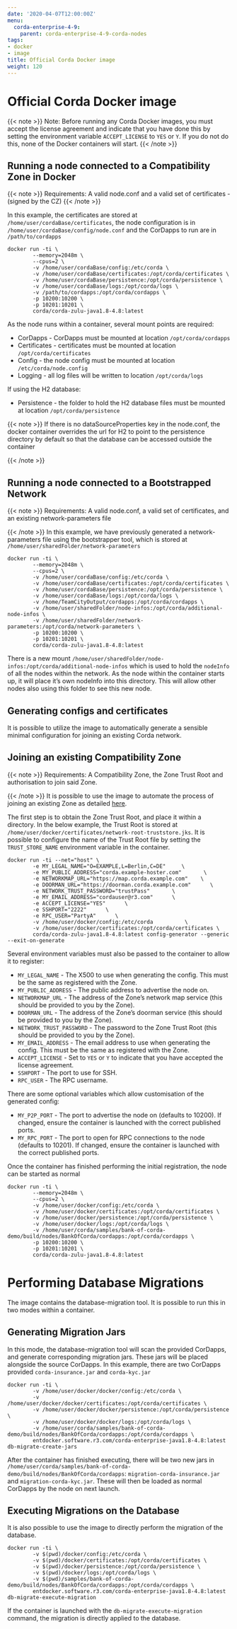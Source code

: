 ```yaml
---
date: '2020-04-07T12:00:00Z'
menu:
  corda-enterprise-4-9:
    parent: corda-enterprise-4-9-corda-nodes
tags:
- docker
- image
title: Official Corda Docker image
weight: 120
---
```



# Official Corda Docker image

{{< note >}}
Note: Before running any Corda Docker images, you must accept the license agreement and indicate that you have done this by setting the environment variable `ACCEPT_LICENSE` to `YES` or `Y`. If you do not do this, none of the Docker containers will start.
{{< /note >}}

## Running a node connected to a Compatibility Zone in Docker

{{< note >}}
Requirements: A valid node.conf and a valid set of certificates - (signed by the CZ)
{{< /note >}}

In this example, the certificates are stored at `/home/user/cordaBase/certificates`, the node configuration is in `/home/user/cordaBase/config/node.conf` and the CorDapps to run are in `/path/to/cordapps`

```shell
docker run -ti \
        --memory=2048m \
        --cpus=2 \
        -v /home/user/cordaBase/config:/etc/corda \
        -v /home/user/cordaBase/certificates:/opt/corda/certificates \
        -v /home/user/cordaBase/persistence:/opt/corda/persistence \
        -v /home/user/cordaBase/logs:/opt/corda/logs \
        -v /path/to/cordapps:/opt/corda/cordapps \
        -p 10200:10200 \
        -p 10201:10201 \
        corda/corda-zulu-java1.8-4.8:latest
```

As the node runs within a container, several mount points are required:

* CorDapps - CorDapps must be mounted at location `/opt/corda/cordapps`
* Certificates - certificates must be mounted at location `/opt/corda/certificates`
* Config - the node config must be mounted at location `/etc/corda/node.config`
* Logging - all log files will be written to location `/opt/corda/logs`

If using the H2 database:

* Persistence - the folder to hold the H2 database files must be mounted at location `/opt/corda/persistence`

{{< note >}}
If there is no dataSourceProperties key in the node.conf, the docker container overrides the url for H2 to point to the persistence directory by default so that the database can be accessed outside the container

{{< /note >}}

## Running a node connected to a Bootstrapped Network

{{< note >}}
Requirements: A valid node.conf, a valid set of certificates, and an existing network-parameters file

{{< /note >}}
In this example, we have previously generated a network-parameters file using the bootstrapper tool, which is stored at `/home/user/sharedFolder/network-parameters`

```shell
docker run -ti \
        --memory=2048m \
        --cpus=2 \
        -v /home/user/cordaBase/config:/etc/corda \
        -v /home/user/cordaBase/certificates:/opt/corda/certificates \
        -v /home/user/cordaBase/persistence:/opt/corda/persistence \
        -v /home/user/cordaBase/logs:/opt/corda/logs \
        -v /home/TeamCityOutput/cordapps:/opt/corda/cordapps \
        -v /home/user/sharedFolder/node-infos:/opt/corda/additional-node-infos \
        -v /home/user/sharedFolder/network-parameters:/opt/corda/network-parameters \
        -p 10200:10200 \
        -p 10201:10201 \
        corda/corda-zulu-java1.8-4.8:latest
```

There is a new mount `/home/user/sharedFolder/node-infos:/opt/corda/additional-node-infos` which is used to hold the `nodeInfo` of all the nodes within the network.
As the node within the container starts up, it will place it’s own nodeInfo into this directory. This will allow other nodes also using this folder to see this new node.

## Generating configs and certificates

It is possible to utilize the image to automatically generate a sensible minimal configuration for joining an existing Corda network.

## Joining an existing Compatibility Zone

{{< note >}}
Requirements: A Compatibility Zone, the Zone Trust Root and authorisation to join said Zone.

{{< /note >}}
It is possible to use the image to automate the process of joining an existing Zone as detailed [here](../../../../../en/platform/corda/4.8/enterprise/network/joining-a-compatibility-zone.html#connecting-to-a-compatibility-zone).

The first step is to obtain the Zone Trust Root, and place it within a directory. In the below example, the Trust Root is stored at `/home/user/docker/certificates/network-root-truststore.jks`.
It is possible to configure the name of the Trust Root file by setting the `TRUST_STORE_NAME` environment variable in the container.

```shell
docker run -ti --net="host" \
        -e MY_LEGAL_NAME="O=EXAMPLE,L=Berlin,C=DE"     \
        -e MY_PUBLIC_ADDRESS="corda.example-hoster.com"       \
        -e NETWORKMAP_URL="https://map.corda.example.com"    \
        -e DOORMAN_URL="https://doorman.corda.example.com"      \
        -e NETWORK_TRUST_PASSWORD="trustPass"       \
        -e MY_EMAIL_ADDRESS="cordauser@r3.com"      \
        -e ACCEPT_LICENSE="YES"      \
        -e SSHPORT="2222"      \
        -e RPC_USER="PartyA"      \
        -v /home/user/docker/config:/etc/corda          \
        -v /home/user/docker/certificates:/opt/corda/certificates \
        corda/corda-zulu-java1.8-4.8:latest config-generator --generic --exit-on-generate
```

Several environment variables must also be passed to the container to allow it to register:

* `MY_LEGAL_NAME` - The X500 to use when generating the config. This must be the same as registered with the Zone.
* `MY_PUBLIC_ADDRESS` - The public address to advertise the node on.
* `NETWORKMAP_URL` - The address of the Zone’s network map service (this should be provided to you by the Zone).
* `DOORMAN_URL` - The address of the Zone’s doorman service (this should be provided to you by the Zone).
* `NETWORK_TRUST_PASSWORD` - The password to the Zone Trust Root (this should be provided to you by the Zone).
* `MY_EMAIL_ADDRESS` - The email address to use when generating the config. This must be the same as registered with the Zone.
* `ACCEPT_LICENSE` - Set to `YES` or `Y` to indicate that you have accepted the license agreement.
* `SSHPORT` - The port to use for SSH.
* `RPC_USER` - The RPC username.

There are some optional variables which allow customisation of the generated config:

* `MY_P2P_PORT` - The port to advertise the node on (defaults to 10200). If changed, ensure the container is launched with the correct published ports.
* `MY_RPC_PORT` - The port to open for RPC connections to the node (defaults to 10201). If changed, ensure the container is launched with the correct published ports.

Once the container has finished performing the initial registration, the node can be started as normal

```shell
docker run -ti \
        --memory=2048m \
        --cpus=2 \
        -v /home/user/docker/config:/etc/corda \
        -v /home/user/docker/certificates:/opt/corda/certificates \
        -v /home/user/docker/persistence:/opt/corda/persistence \
        -v /home/user/docker/logs:/opt/corda/logs \
        -v /home/user/corda/samples/bank-of-corda-demo/build/nodes/BankOfCorda/cordapps:/opt/corda/cordapps \
        -p 10200:10200 \
        -p 10201:10201 \
        corda/corda-zulu-java1.8-4.8:latest
```

# Performing Database Migrations

The image contains the database-migration tool. It is possible to run this in two modes within a container.

## Generating Migration Jars

In this mode, the database-migration tool will scan the provided CorDapps, and generate corresponding migration jars. These jars will be placed alongside
the source CorDapps. In this example, there are two CorDapps provided `corda-insurance.jar` and `corda-kyc.jar`

```shell
docker run -ti \
        -v /home/user/docker/docker/config:/etc/corda \
        -v /home/user/docker/docker/certificates:/opt/corda/certificates \
        -v /home/user/docker/docker/persistence:/opt/corda/persistence \
        -v /home/user/docker/docker/logs:/opt/corda/logs \
        -v /home/user/corda/samples/bank-of-corda-demo/build/nodes/BankOfCorda/cordapps:/opt/corda/cordapps \
        entdocker.software.r3.com/corda-enterprise-java1.8-4.8:latest db-migrate-create-jars
```

After the container has finished executing, there will be two new jars in `/home/user/corda/samples/bank-of-corda-demo/build/nodes/BankOfCorda/cordapps`: `migration-corda-insurance.jar` and `migration-corda-kyc.jar`.
These will then be loaded as normal CorDapps by the node on next launch.

## Executing Migrations on the Database

It is also possible to use the image to directly perform the migration of the database.

```shell
docker run -ti \
        -v $(pwd)/docker/config:/etc/corda \
        -v $(pwd)/docker/certificates:/opt/corda/certificates \
        -v $(pwd)/docker/persistence:/opt/corda/persistence \
        -v $(pwd)/docker/logs:/opt/corda/logs \
        -v $(pwd)/samples/bank-of-corda-demo/build/nodes/BankOfCorda/cordapps:/opt/corda/cordapps \
        entdocker.software.r3.com/corda-enterprise-java1.8-4.8:latest db-migrate-execute-migration
```

If the container is launched with the `db-migrate-execute-migration` command, the migration is directly applied to the database.
